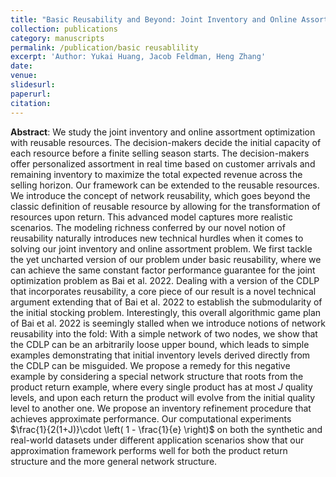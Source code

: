 ```yaml
---
title: "Basic Reusability and Beyond: Joint Inventory and Online Assortment Optimization with Evolving Resources"
collection: publications
category: manuscripts
permalink: /publication/basic reusablility
excerpt: 'Author: Yukai Huang, Jacob Feldman, Heng Zhang'
date: 
venue: 
slidesurl: 
paperurl: 
citation: 
---
```

**Abstract**: We study the joint inventory and online assortment optimization with reusable resources. The decision-makers decide the initial capacity of each resource before a finite selling season starts. The decision-makers offer personalized assortment in real time based on customer arrivals and remaining inventory to maximize the total expected revenue across the selling horizon. Our framework can be extended to the reusable resources. We introduce the concept of network reusability, which goes beyond the classic definition of reusable resource by allowing for the transformation of resources upon return. This advanced model captures more realistic scenarios.
The modeling richness conferred by our novel notion of reusability naturally introduces new technical hurdles when it comes to solving our joint inventory and online assortment problem. We first tackle the yet uncharted version of our problem under basic reusability, where
we can achieve the same constant factor performance guarantee for the joint optimization problem
as Bai et al. 2022. Dealing with a version of the CDLP that incorporates reusability, a core piece of our result is
a novel technical argument extending that of Bai et al. 2022 to establish the submodularity of the initial stocking problem. Interestingly, this overall algorithmic game plan of Bai et al. 2022 is seemingly stalled when we introduce notions of network reusability into the fold: With a simple network of two nodes, we show that the CDLP can be an arbitrarily loose upper bound, which leads to simple examples demonstrating that initial inventory levels derived directly from the CDLP can be misguided. We propose a remedy for this negative example by considering a special network structure that roots from the product return example, where every single product has at most $J$ quality levels, and upon each return the
product will evolve from the initial quality level to another one. We propose an inventory refinement
procedure that achieves  approximate performance. Our computational experiments $\frac{1}{2(1+J)}\cdot \left( 1 - \frac{1}{e} \right)$ on both the synthetic and real-world datasets under different application scenarios show that our approximation framework performs well for both the product return structure and the more general network structure.
